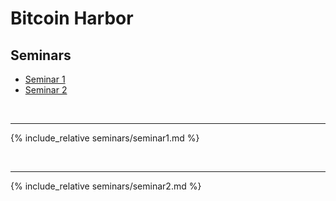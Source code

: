 # Bitcoin Harbor

## Seminars

- [Seminar 1](seminars/seminar1.md)
- [Seminar 2](seminars/seminar2.md)
<!-- - [Week 3](week3.md) -->

<br>
<hr>

{% include_relative seminars/seminar1.md %}

<br>
<hr>

{% include_relative seminars/seminar2.md %}
